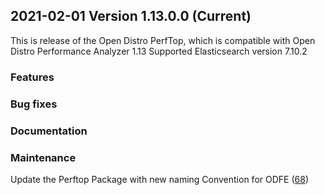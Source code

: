 ## 2021-02-01 Version 1.13.0.0 (Current)

This is release of the Open Distro PerfTop, which is compatible with Open Distro Performance Analyzer 1.13
Supported Elasticsearch version 7.10.2

### Features

### Bug fixes

### Documentation

### Maintenance
Update the Perftop Package with new naming Convention for ODFE ([68](https://github.com/opendistro-for-elasticsearch/perftop/pull/68))
